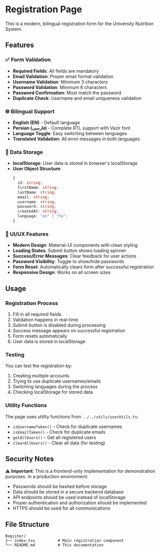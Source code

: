 # Registration Page

This is a modern, bilingual registration form for the University Nutrition System.

## Features

### ✅ Form Validation

- **Required Fields**: All fields are mandatory
- **Email Validation**: Proper email format validation
- **Username Validation**: Minimum 3 characters
- **Password Validation**: Minimum 6 characters
- **Password Confirmation**: Must match the password
- **Duplicate Check**: Username and email uniqueness validation

### 🌐 Bilingual Support

- **English (EN)** - Default language
- **Persian (فارسی)** - Complete RTL support with Vazir font
- **Language Toggle**: Easy switching between languages
- **Translated Validation**: All error messages in both languages

### 💾 Data Storage

- **localStorage**: User data is stored in browser's localStorage
- **User Object Structure**:
  ```typescript
  {
    id: string;
    firstName: string;
    lastName: string;
    email: string;
    username: string;
    password: string;
    createdAt: string;
    language: "en" | "fa";
  }
  ```

### 🎨 UI/UX Features

- **Modern Design**: Material-UI components with clean styling
- **Loading States**: Submit button shows loading spinner
- **Success/Error Messages**: Clear feedback for user actions
- **Password Visibility**: Toggle to show/hide passwords
- **Form Reset**: Automatically clears form after successful registration
- **Responsive Design**: Works on all screen sizes

## Usage

### Registration Process

1. Fill in all required fields
2. Validation happens in real-time
3. Submit button is disabled during processing
4. Success message appears on successful registration
5. Form resets automatically
6. User data is stored in localStorage

### Testing

You can test the registration by:

1. Creating multiple accounts
2. Trying to use duplicate usernames/emails
3. Switching languages during the process
4. Checking localStorage for stored data

### Utility Functions

The page uses utility functions from `../../utils/userUtils.ts`:

- `isUsernameTaken()` - Check for duplicate usernames
- `isEmailTaken()` - Check for duplicate emails
- `getAllUsers()` - Get all registered users
- `clearAllUsers()` - Clear all data (for testing)

## Security Notes

⚠️ **Important**: This is a frontend-only implementation for demonstration purposes. In a production environment:

- Passwords should be hashed before storage
- Data should be stored in a secure backend database
- API endpoints should be used instead of localStorage
- Proper authentication and authorization should be implemented
- HTTPS should be used for all communications

## File Structure

```
Register/
├── index.tsx          # Main registration component
└── README.md          # This documentation
```
